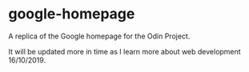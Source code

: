 # google-homepage
A replica of the Google homepage for the Odin Project.

It will be updated more in time as I learn more about web development 16/10/2019.
